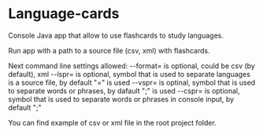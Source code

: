 # Language-cards
Console Java app that allow to use flashcards to study languages.

Run app with a path to a source file (csv, xml) with flashcards.

Next command line settings allowed:
--format=<file format> is optional, could be csv (by default), xml
--lspr=<language separator> is optional, symbol that is used to separate languages is a source file, by default "=" is used
--vspr=<word or phrase separator> is optinal, symbol that is used to separate words or phrases, by dafault ";" is used
--cspr=<console input separator> is optional, symbol that is used to separate words or phrases in console input, by default ";"

You can find example of csv or xml file in the root project folder.
